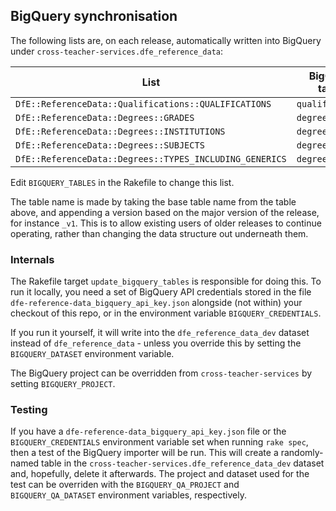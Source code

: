 ## BigQuery synchronisation

The following lists are, on each release, automatically written into BigQuery under `cross-teacher-services.dfe_reference_data`:

| List                                                    | BigQuery base table name   |
|---------------------------------------------------------|----------------------------|
| `DfE::ReferenceData::Qualifications::QUALIFICATIONS`    | `qualifications`           |
| `DfE::ReferenceData::Degrees::GRADES`                   | `degree_grades`            |
| `DfE::ReferenceData::Degrees::INSTITUTIONS`             | `degree_institutions`      |
| `DfE::ReferenceData::Degrees::SUBJECTS`                 | `degree_subjects`          |
| `DfE::ReferenceData::Degrees::TYPES_INCLUDING_GENERICS` | `degree_types`             |

Edit `BIGQUERY_TABLES` in the Rakefile to change this list.

The table name is made by taking the base table name from the table above, and
appending a version based on the major version of the release, for instance
`_v1`. This is to allow existing users of older releases to continue operating,
rather than changing the data structure out underneath them.

### Internals

The Rakefile target `update_bigquery_tables` is responsible for doing this. To
run it locally, you need a set of BigQuery API credentials stored in the file
`dfe-reference-data_bigquery_api_key.json` alongside (not within) your checkout
of this repo, or in the environment variable `BIGQUERY_CREDENTIALS`.

If you run it yourself, it will write into the `dfe_reference_data_dev` dataset
instead of `dfe_reference_data` - unless you override this by setting the
`BIGQUERY_DATASET` environment variable.

The BigQuery project can be overridden from `cross-teacher-services` by setting
`BIGQUERY_PROJECT`.

### Testing

If you have a `dfe-reference-data_bigquery_api_key.json` file or the
`BIGQUERY_CREDENTIALS` environment variable set when running `rake spec`, then a
test of the BigQuery importer will be run. This will create a randomly-named
table in the `cross-teacher-services.dfe_reference_data_dev` dataset and,
hopefully, delete it afterwards. The project and dataset used for the test can
be overriden with the `BIGQUERY_QA_PROJECT` and `BIGQUERY_QA_DATASET`
environment variables, respectively.
